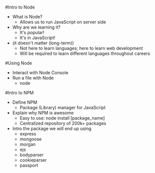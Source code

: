 #Intro to Node

* What is Node?
	* Allows us to run JavaScript on server side
* Why are we learning it?
	* It's popular!
	* It's in JavaScript!
* (it doesn't matter (long-term))
	* Not here to learn languages; here to learn web development
	* Will be required to learn different languages throughout careers

#Using Node

* Interact with Node Console
* Run a file with Node
	* node <filename>



#Intro to NPM
* Define NPM
	* Package (Library) manager for JavaScript
* Explain why NPM is awesome
	* Easy to use: node install [package_name]
	* Centralized repository of 200k+ packages
* Intro the package we will end up using
	* express
	* mongoose
	* morgan
	* ejs
	* bodyparser
	* cookieparser
	* passport